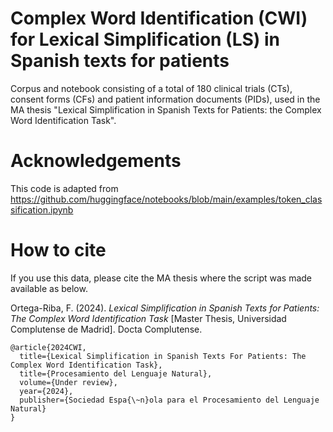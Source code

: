 # Complex Word Identification (CWI) for Lexical Simplification (LS) in Spanish texts for patients

Corpus and notebook consisting of a total of 180 clinical trials (CTs), consent forms (CFs) and patient information documents (PIDs), used in the MA thesis "Lexical Simplification in Spanish Texts for Patients: the Complex Word Identification Task".

# Acknowledgements

This code is adapted from https://github.com/huggingface/notebooks/blob/main/examples/token_classification.ipynb

# How to cite

If you use this data, please cite the MA thesis where the script was made available as below.

Ortega-Riba, F. (2024). _Lexical Simplification in Spanish Texts for Patients: The Complex Word Identification Task_ [Master Thesis, Universidad Complutense de Madrid]. Docta Complutense.

```
@article{2024CWI,
  title={Lexical Simplification in Spanish Texts For Patients: The Complex Word Identification Task},
  title={Procesamiento del Lenguaje Natural},
  volume={Under review},
  year={2024},
  publisher={Sociedad Espa{\~n}ola para el Procesamiento del Lenguaje Natural}
}
```
